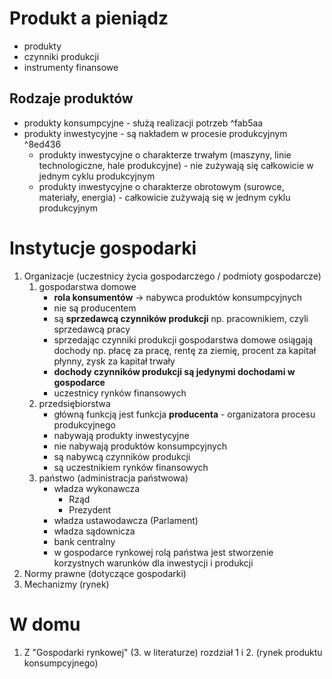 # Produkt a pieniądz
- produkty
- czynniki produkcji
- instrumenty finansowe
## Rodzaje produktów
- produkty konsumpcyjne - służą realizacji potrzeb ^fab5aa
- produkty inwestycyjne - są nakładem w procesie produkcyjnym ^8ed436
	- produkty inwestycyjne o charakterze trwałym (maszyny, linie technologiczne, hale produkcyjne) - nie zużywają się całkowicie w jednym cyklu produkcyjnym
	- produkty inwestycyjne o charakterze obrotowym (surowce, materiały, energia) - całkowicie zużywają się w jednym cyklu produkcyjnym
# Instytucje gospodarki
1. Organizacje (uczestnicy życia gospodarczego / podmioty gospodarcze)
	1. gospodarstwa domowe
		- **rola konsumentów** -> nabywca produktów konsumpcyjnych
		- nie są producentem
		- są **sprzedawcą czynników produkcji** np. pracownikiem, czyli sprzedawcą pracy
		- sprzedając czynniki produkcji gospodarstwa domowe osiągają dochody np. płacę za pracę, rentę za ziemię, procent za kapitał płynny, zysk za kapitał trwały
		- **dochody czynników produkcji są jedynymi dochodami w gospodarce**
		- uczestnicy rynków finansowych
	2. przedsiębiorstwa
		- główną funkcją jest funkcja **producenta** - organizatora procesu produkcyjnego
		- nabywają produkty inwestycyjne
		- nie nabywają produktów konsumpcyjnych
		- są nabywcą czynników produkcji
		- są uczestnikiem rynków finansowych
	3. państwo (administracja państwowa)
		- władza wykonawcza
			- Rząd
			- Prezydent
		- władza ustawodawcza (Parlament)
		- władza sądownicza
		- bank centralny
		- w gospodarce rynkowej rolą państwa jest stworzenie korzystnych warunków dla inwestycji i produkcji
2. Normy prawne (dotyczące gospodarki)
3. Mechanizmy (rynek)

# W domu
1. Z "Gospodarki rynkowej" (3. w literaturze) rozdział 1 i 2. (rynek produktu konsumpcyjnego)
